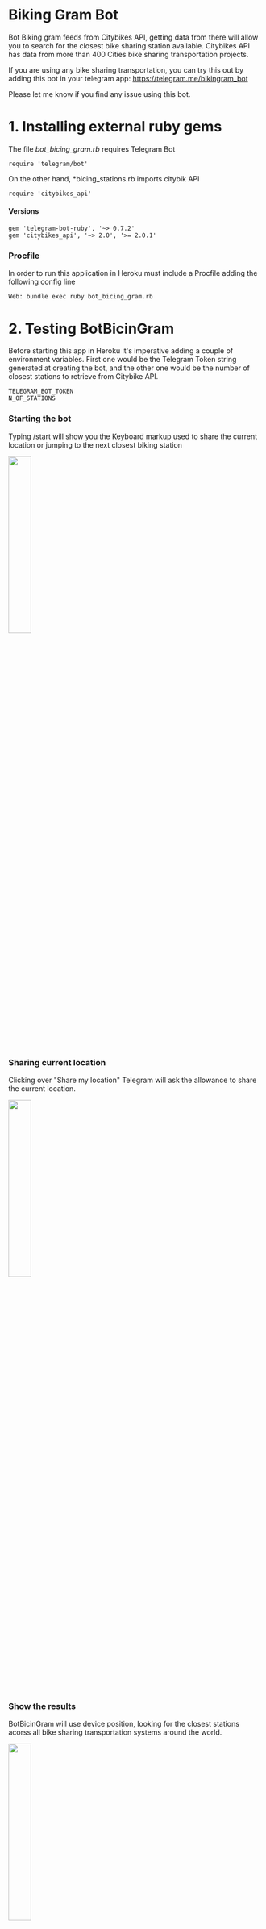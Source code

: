 # Biking Gram Bot

Bot Biking gram feeds from Citybikes API, getting data from there will allow you to search for the closest bike sharing station available. Citybikes API has data from more than 400 Cities bike sharing transportation projects.

If you are using any bike sharing transportation, you can try this out by adding this bot in your telegram app: https://telegram.me/bikingram_bot

Please let me know if you find any issue using this bot.

# 1. Installing external ruby gems

The file *bot_bicing_gram.rb* requires Telegram Bot

    require 'telegram/bot'

On the other hand, *bicing_stations.rb imports citybik API

    require 'citybikes_api'

#### Versions

    gem 'telegram-bot-ruby', '~> 0.7.2'
    gem 'citybikes_api', '~> 2.0', '>= 2.0.1'
    
### Procfile

In order to run this application in Heroku must include a Procfile adding the following config line

    Web: bundle exec ruby bot_bicing_gram.rb

# 2. Testing BotBicinGram

Before starting this app in Heroku it's imperative adding a couple of environment variables. First one would be the Telegram Token string generated at creating the bot, and the other one would be the number of closest stations to retrieve from Citybike API.

    TELEGRAM_BOT_TOKEN 
    N_OF_STATIONS
    
### Starting the bot
Typing /start will show you the Keyboard markup used to share the current location or jumping to the next closest biking station

<img src="https://github.com/eddygarcas/BotBicingGram/blob/master/docs/Fitxer_004.png" height="30%" width="30%"/>

### Sharing current location
Clicking over "Share my location" Telegram will ask the allowance to share the current location.

<img src="https://github.com/eddygarcas/BotBicingGram/blob/master/docs/Fitxer_003.png" height="30%" width="30%"/>

### Show the results
BotBicinGram will use device position, looking for the closest stations acorss all bike sharing transportation systems around the world.

<img src="https://github.com/eddygarcas/BotBicingGram/blob/master/docs/Fitxer_002.png" height="30%" width="30%"/>

Clicking on Next stations will show the next closest station, it may be useful if the closest one has no free bikes or empty spots.

<img src="https://github.com/eddygarcas/BotBicingGram/blob/master/docs/Fitxer_001.png" height="30%" width="30%"/>

### Final considerations

This bot is not storing or persisting any user information so it will require another location request to refresh the data. 
